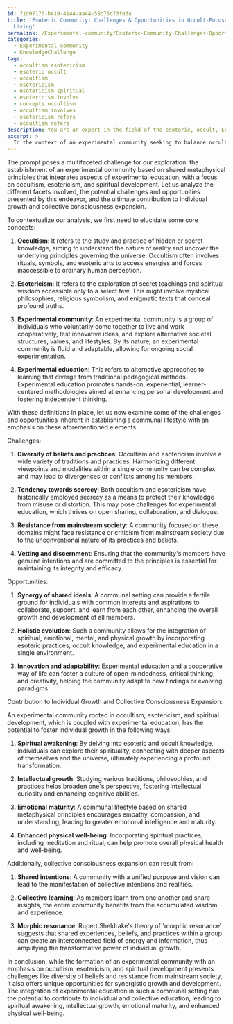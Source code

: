 ```yaml
---
id: 71d07176-b419-4144-aa44-58c75d73fe3a
title: 'Esoteric Community: Challenges & Opportunities in Occult-Focused Experimental
  Living'
permalink: /Experimental-community/Esoteric-Community-Challenges-Opportunities-in-Occult-Focused-Experimental-Living/
categories:
  - Experimental community
  - KnowledgeChallenge
tags:
  - occultism esotericism
  - esoteric occult
  - occultism
  - esotericism
  - esotericism spiritual
  - esotericism involve
  - concepts occultism
  - occultism involves
  - esotericism refers
  - occultism refers
description: You are an expert in the field of the esoteric, occult, Experimental community and Education. You are a writer of tests, challenges, books and deep knowledge on Experimental community for initiates and students to gain deep insights and understanding from. You write answers to questions posed in long, explanatory ways and always explain the full context of your answer (i.e., related concepts, formulas, examples, or history), as well as the step-by-step thinking process you take to answer the challenges. Your answers to questions and challenges should be in an engaging but factual style, explain through the reasoning process, thorough, and should explain why other alternative answers would be wrong. Summarize the key themes, ideas, and conclusions at the end.
excerpt: > 
  In the context of an experimental community seeking to balance occultism, esotericism, and spiritual development, explore and detail the challenges and opportunities that arise when establishing a communal lifestyle based on shared metaphysical principles, while integrating aspects of experimental education. How would this ultimately contribute to the individual growth and collective consciousness expansion?
---
```

The prompt poses a multifaceted challenge for our exploration: the establishment of an experimental community based on shared metaphysical principles that integrates aspects of experimental education, with a focus on occultism, esotericism, and spiritual development. Let us analyze the different facets involved, the potential challenges and opportunities presented by this endeavor, and the ultimate contribution to individual growth and collective consciousness expansion.

To contextualize our analysis, we first need to elucidate some core concepts:

1. **Occultism**: It refers to the study and practice of hidden or secret knowledge, aiming to understand the nature of reality and uncover the underlying principles governing the universe. Occultism often involves rituals, symbols, and esoteric arts to access energies and forces inaccessible to ordinary human perception.

2. **Esotericism**: It refers to the exploration of secret teachings and spiritual wisdom accessible only to a select few. This might involve mystical philosophies, religious symbolism, and enigmatic texts that conceal profound truths.

3. **Experimental community**: An experimental community is a group of individuals who voluntarily come together to live and work cooperatively, test innovative ideas, and explore alternative societal structures, values, and lifestyles. By its nature, an experimental community is fluid and adaptable, allowing for ongoing social experimentation.

4. **Experimental education**: This refers to alternative approaches to learning that diverge from traditional pedagogical methods. Experimental education promotes hands-on, experiential, learner-centered methodologies aimed at enhancing personal development and fostering independent thinking.

With these definitions in place, let us now examine some of the challenges and opportunities inherent in establishing a communal lifestyle with an emphasis on these aforementioned elements.

Challenges:

1. **Diversity of beliefs and practices**: Occultism and esotericism involve a wide variety of traditions and practices. Harmonizing different viewpoints and modalities within a single community can be complex and may lead to divergences or conflicts among its members.

2. **Tendency towards secrecy**: Both occultism and esotericism have historically employed secrecy as a means to protect their knowledge from misuse or distortion. This may pose challenges for experimental education, which thrives on open sharing, collaboration, and dialogue.

3. **Resistance from mainstream society**: A community focused on these domains might face resistance or criticism from mainstream society due to the unconventional nature of its practices and beliefs.

4. **Vetting and discernment**: Ensuring that the community's members have genuine intentions and are committed to the principles is essential for maintaining its integrity and efficacy.

Opportunities:

1. **Synergy of shared ideals**: A communal setting can provide a fertile ground for individuals with common interests and aspirations to collaborate, support, and learn from each other, enhancing the overall growth and development of all members.

2. **Holistic evolution**: Such a community allows for the integration of spiritual, emotional, mental, and physical growth by incorporating esoteric practices, occult knowledge, and experimental education in a single environment.

3. **Innovation and adaptability**: Experimental education and a cooperative way of life can foster a culture of open-mindedness, critical thinking, and creativity, helping the community adapt to new findings or evolving paradigms.

Contribution to Individual Growth and Collective Consciousness Expansion:

An experimental community rooted in occultism, esotericism, and spiritual development, which is coupled with experimental education, has the potential to foster individual growth in the following ways:

1. **Spiritual awakening**: By delving into esoteric and occult knowledge, individuals can explore their spirituality, connecting with deeper aspects of themselves and the universe, ultimately experiencing a profound transformation.

2. **Intellectual growth**: Studying various traditions, philosophies, and practices helps broaden one's perspective, fostering intellectual curiosity and enhancing cognitive abilities.

3. **Emotional maturity**: A communal lifestyle based on shared metaphysical principles encourages empathy, compassion, and understanding, leading to greater emotional intelligence and maturity.

4. **Enhanced physical well-being**: Incorporating spiritual practices, including meditation and ritual, can help promote overall physical health and well-being.

Additionally, collective consciousness expansion can result from:

1. **Shared intentions**: A community with a unified purpose and vision can lead to the manifestation of collective intentions and realities.

2. **Collective learning**: As members learn from one another and share insights, the entire community benefits from the accumulated wisdom and experience.

3. **Morphic resonance**: Rupert Sheldrake's theory of 'morphic resonance' suggests that shared experiences, beliefs, and practices within a group can create an interconnected field of energy and information, thus amplifying the transformative power of individual growth.

In conclusion, while the formation of an experimental community with an emphasis on occultism, esotericism, and spiritual development presents challenges like diversity of beliefs and resistance from mainstream society, it also offers unique opportunities for synergistic growth and development. The integration of experimental education in such a communal setting has the potential to contribute to individual and collective education, leading to spiritual awakening, intellectual growth, emotional maturity, and enhanced physical well-being.
